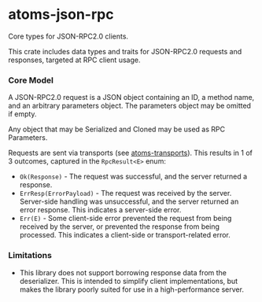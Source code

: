 # atoms-json-rpc

Core types for JSON-RPC2.0 clients.

This crate includes data types and traits for JSON-RPC2.0 requests and
responses, targeted at RPC client usage.

### Core Model

<!-- TODO: More links and real doctests -->

A JSON-RPC2.0 request is a JSON object containing an ID, a method name, and
an arbitrary parameters object. The parameters object may be omitted if empty.

Any object that may be Serialized and Cloned may be used as RPC Parameters.

Requests are sent via transports (see [atoms-transports]). This results in 1 of
3 outcomes, captured in the `RpcResult<E>` enum:

- `Ok(Response)` - The request was successful, and the server returned a
  response.
- `ErrResp(ErrorPayload)` - The request was received by the server. Server-side
  handling was unsuccessful, and the server returned an error response. This
  indicates a server-side error.
- `Err(E)` - Some client-side error prevented the request from being received
  by the server, or prevented the response from being processed. This indicates a client-side or transport-related error.

[atoms-transports]: ../transports

### Limitations

- This library does not support borrowing response data from the deserializer.
  This is intended to simplify client implementations, but makes the library
  poorly suited for use in a high-performance server.
